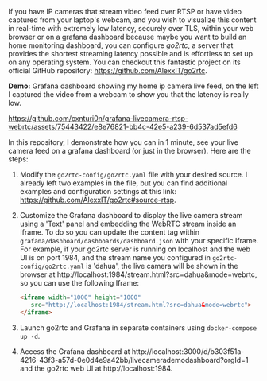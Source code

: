 If you have IP cameras that stream video feed over RTSP or have video captured from your laptop's webcam, and you wish to visualize this content in real-time with extremely low latency, securely over TLS, within your web browser or on a grafana dashboard because maybe you want to build an home monitoring dashboard, you can configure *go2rtc*, a server that provides the shortest streaming latency possible and is effortless to set up on any operating system. You can checkout this fantastic project on its official GitHub repository: https://github.com/AlexxIT/go2rtc.

**Demo:** Grafana dashboard showing my home ip camera live feed, on the left I captured the video from a webcam to show you that the latency is really low.

https://github.com/cxnturi0n/grafana-livecamera-rtsp-webrtc/assets/75443422/e8e76821-bb4c-42e5-a239-6d537ad5efd6



In this repository, I demonstrate how you can in 1 minute, see your live camera feed on a grafana dashboard (or just in the browser). Here are the steps:

1. Modify the `go2rtc-config/go2rtc.yaml` file with your desired source. I already left two examples in the file, but you can find additional examples and configuration settings at this link: https://github.com/AlexxIT/go2rtc#source-rtsp.

2. Customize the Grafana dashboard to display the live camera stream using a 'Text' panel and embedding the WebRTC stream inside an Iframe. To do so you can update the content tag within `grafana/dashboard/dashboards/dashboard.json` with your specific Iframe. For example, if your go2rtc server is running on localhost and the web UI is on port 1984, and the stream name you configured in `go2rtc-config/go2rtc.yaml` is 'dahua', the live camera will be shown in the browser at http://localhost:1984/stream.html?src=dahua&mode=webrtc, so you can use the following Iframe:

   ```html
   <iframe width="1000" height="1000"
      src="http://localhost:1984/stream.html?src=dahua&mode=webrtc">
   </iframe>
4. Launch go2rtc and Grafana in separate containers using ```docker-compose up -d```.
5. Access the Grafana dashboard at http://localhost:3000/d/b303f51a-4216-43f3-a57d-0e0d4e9a42bb/livecamerademodashboard?orgId=1 and the go2rtc web UI at http://localhost:1984.


